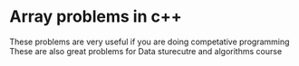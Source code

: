 # Array problems in c++
These problems are very useful if you are doing competative programming
These are also great problems for Data sturecutre and algorithms course

